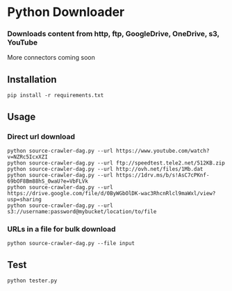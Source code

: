 # Python Downloader

### Downloads content from http, ftp, GoogleDrive, OneDrive, s3, YouTube
More connectors coming soon

## Installation

```
pip install -r requirements.txt
```

## Usage

### Direct url download

```
python source-crawler-dag.py --url https://www.youtube.com/watch?v=NZRc5IcxXZI
python source-crawler-dag.py --url ftp://speedtest.tele2.net/512KB.zip
python source-crawler-dag.py --url http://ovh.net/files/1Mb.dat
python source-crawler-dag.py --url https://1drv.ms/b/s!AsC7cPKnf-69bOF8Bm88hS_0waU?e=VbFLVk
python source-crawler-dag.py --url https://drive.google.com/file/d/0ByWGbOlDK-wac3RhcnRlcl9maWxl/view?usp=sharing
python source-crawler-dag.py --url s3://username:password@mybucket/location/to/file
```

### URLs in a file for bulk download

```
python source-crawler-dag.py --file input
```


## Test

```
python tester.py
```